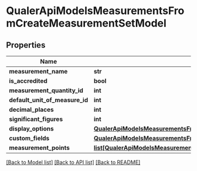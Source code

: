 # QualerApiModelsMeasurementsFromCreateMeasurementSetModel

## Properties
Name | Type | Description | Notes
------------ | ------------- | ------------- | -------------
**measurement_name** | **str** |  | [optional] 
**is_accredited** | **bool** |  | [optional] 
**measurement_quantity_id** | **int** |  | [optional] 
**default_unit_of_measure_id** | **int** |  | [optional] 
**decimal_places** | **int** |  | [optional] 
**significant_figures** | **int** |  | [optional] 
**display_options** | [**QualerApiModelsMeasurementsFromDisplayOptions**](QualerApiModelsMeasurementsFromDisplayOptions.md) |  | [optional] 
**custom_fields** | [**QualerApiModelsMeasurementsFromCustomFields**](QualerApiModelsMeasurementsFromCustomFields.md) |  | [optional] 
**measurement_points** | [**list[QualerApiModelsMeasurementsFromCreateMeasurementPointModel]**](QualerApiModelsMeasurementsFromCreateMeasurementPointModel.md) |  | [optional] 

[[Back to Model list]](../README.md#documentation-for-models) [[Back to API list]](../README.md#documentation-for-api-endpoints) [[Back to README]](../README.md)


